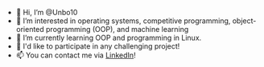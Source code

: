 - 👋 Hi, I’m @Unbo10
- 👀 I’m interested in operating systems, competitive programming, object-oriented programming (OOP), and machine learning
- 🌱 I’m currently learning OOP and programming in Linux.
- 🤝 I'd like to participate in any challenging project!
- 📫 You can contact me via [LinkedIn](https://www.linkedin.com/in/santiago-rocha-pachon/)!
